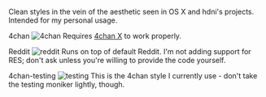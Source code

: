 Clean styles in the vein of the aesthetic seen in OS X and hdni's projects. Intended for my personal usage.

4chan
![4chan](http://i.imgur.com/9r2J6p9.png)
Requires [4chan X](http://phallus.github.io/4chan-x/) to work properly.


Reddit
![reddit](http://i.imgur.com/LL2F4Jj.png)
Runs on top of default Reddit. I'm not adding support for RES; don't ask unless you're willing to provide the code yourself.


4chan-testing
![testing](http://i.imgur.com/qCPU2fe.png)
This is the 4chan style I currently use - don't take the testing moniker lightly, though.
